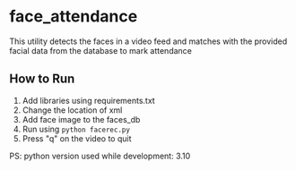 # face_attendance

This utility detects the faces in a video feed and matches with the provided facial data from the database to mark attendance

## How to Run
1. Add libraries using requirements.txt
2. Change the location of xml
3. Add face image to the faces_db
4. Run using ```python facerec.py```
5. Press "q" on the video to quit

PS: python version used while development: 3.10

